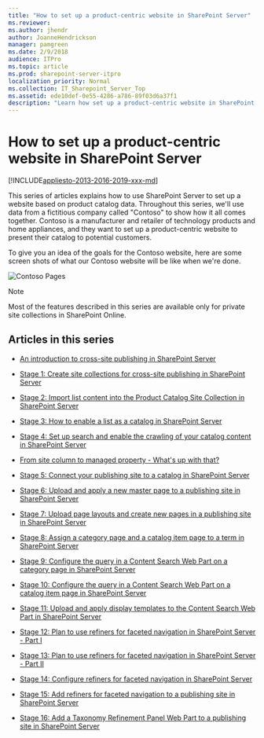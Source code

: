 ```yaml
---
title: "How to set up a product-centric website in SharePoint Server"
ms.reviewer: 
ms.author: jhendr
author: JoanneHendrickson
manager: pamgreen
ms.date: 2/9/2018
audience: ITPro
ms.topic: article
ms.prod: sharepoint-server-itpro
localization_priority: Normal
ms.collection: IT_Sharepoint_Server_Top
ms.assetid: ede10def-0e55-4286-a786-89f03d6a37f1
description: "Learn how set up a product-centric website in SharePoint Server."
---
```


# How to set up a product-centric website in SharePoint Server

[!INCLUDE[appliesto-2013-2016-2019-xxx-md](../includes/appliesto-2013-2016-2019-xxx-md.md)] 
  
This series of articles explains how to use SharePoint Server to set up a website based on product catalog data. Throughout this series, we'll use data from a fictitious company called "Contoso" to show how it all comes together. Contoso is a manufacturer and retailer of technology products and home appliances, and they want to set up a product-centric website to present their catalog to potential customers.
  
To give you an idea of the goals for the Contoso website, here are some screen shots of what our Contoso website will be like when we're done.
  
![Contoso Pages](../media/OTCSP_ContosoPages.jpg)
  
> [!NOTE]
> Most of the features described in this series are available only for private site collections in SharePoint Online. 
  
## Articles in this series

- [An introduction to cross-site publishing in SharePoint Server](an-introduction-to-cross-site-publishing.md)
    
- [Stage 1: Create site collections for cross-site publishing in SharePoint Server](stage-1-create-site-collections-for-cross-site-publishing.md)
    
- [Stage 2: Import list content into the Product Catalog Site Collection in SharePoint Server](stage-2-import-list-content-into-the-product-catalog-site-collection.md)
    
- [Stage 3: How to enable a list as a catalog in SharePoint Server](stage-3-how-to-enable-a-list-as-a-catalog.md)
    
- [Stage 4: Set up search and enable the crawling of your catalog content in SharePoint Server](stage-4-set-up-search-and-enable-the-crawling-of-your-catalog-content.md)
    
- [From site column to managed property - What's up with that?](from-site-column-to-managed-propertywhat-s-up-with-that.md)
    
- [Stage 5: Connect your publishing site to a catalog in SharePoint Server](stage-5-connect-your-publishing-site-to-a-catalog.md)
    
- [Stage 6: Upload and apply a new master page to a publishing site in SharePoint Server](stage-6-upload-and-apply-a-new-master-page-to-a-publishing-site.md)
    
- [Stage 7: Upload page layouts and create new pages in a publishing site in SharePoint Server](stage-7-upload-page-layouts-and-create-new-pages-in-a-publishing-site.md)
    
- [Stage 8: Assign a category page and a catalog item page to a term in SharePoint Server](stage-8-assign-a-category-page-and-a-catalog-item-page-to-a-term.md)
    
- [Stage 9: Configure the query in a Content Search Web Part on a category page in SharePoint Server](stage-9-configure-the-query-in-a-content-search-web-part-on-a-category-page.md)
    
- [Stage 10: Configure the query in a Content Search Web Part on a catalog item page in SharePoint Server](stage-10-configure-the-query-in-a-content-search-web-part-on-a-catalog-item-page.md)
    
- [Stage 11: Upload and apply display templates to the Content Search Web Part in SharePoint Server](stage-11-upload-and-apply-display-templates-to-the-content-search-web-part.md)
    
- [Stage 12: Plan to use refiners for faceted navigation in SharePoint Server - Part I](stage-12-plan-to-use-refiners-for-faceted-navigation-inpart-i.md)
    
- [Stage 13: Plan to use refiners for faceted navigation in SharePoint Server - Part II](stage-13-plan-to-use-refiners-for-faceted-navigationpart-ii.md)
    
- [Stage 14: Configure refiners for faceted navigation in SharePoint Server](stage-14-configure-refiners-for-faceted-navigation.md)
    
- [Stage 15: Add refiners for faceted navigation to a publishing site in SharePoint Server](stage-15-add-refiners-for-faceted-navigation-to-a-publishing-site.md)
    
- [Stage 16: Add a Taxonomy Refinement Panel Web Part to a publishing site in SharePoint Server](stage-16-add-a-taxonomy-refinement-panel-web-part-to-a-publishing-site.md)
    

